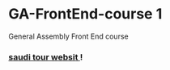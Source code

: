 # GA-FrontEnd-course 1
 General Assembly Front End course




### [saudi tour websit   ](https://ashwbel.github.io/GA-FrontEnd-course-1/)!
